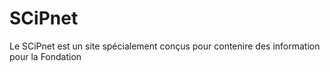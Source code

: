 # SCiPnet
Le SCiPnet est un site spécialement conçus pour contenire des information pour la Fondation
